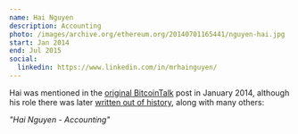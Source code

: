 ```yaml
---
name: Hai Nguyen
description: Accounting
photo: /images/archive.org/ethereum.org/20140701165441/nguyen-hai.jpg
start: Jan 2014
end: Jul 2015
social:
  linkedin: https://www.linkedin.com/in/mrhainguyen/
---
```


Hai was mentioned in the [original BitcoinTalk](https://web.archive.org/web/20140208053651/https://bitcointalk.org/index.php?topic=428589.0) post in January 2014, although his role there was later [written out of history](https://bitcointalk.org/index.php?topic=428589.0), along with many others:

*"Hai Nguyen - Accounting"*
